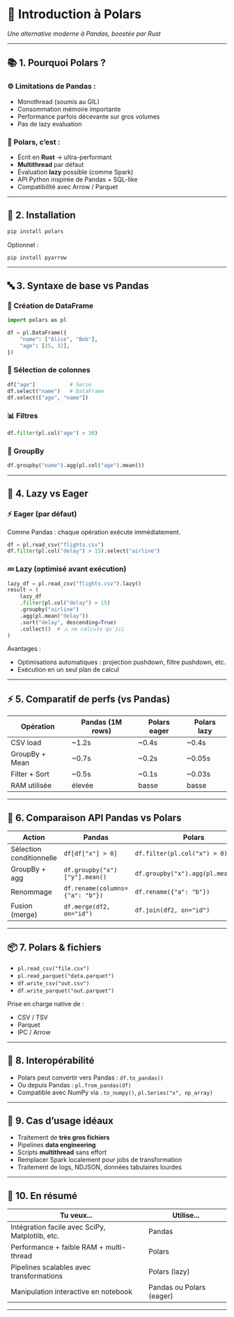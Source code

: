 # 🦾 **Introduction à Polars**  
*Une alternative moderne à Pandas, boostée par Rust*

---

## 📚 1. Pourquoi Polars ?  

### ⚙️ Limitations de Pandas :
- Monothread (soumis au GIL)
- Consommation mémoire importante
- Performance parfois décevante sur gros volumes
- Pas de lazy evaluation

### 🚀 Polars, c’est :
- Écrit en **Rust** → ultra-performant
- **Multithread** par défaut
- Évaluation **lazy** possible (comme Spark)
- API Python inspirée de Pandas + SQL-like
- Compatibilité avec Arrow / Parquet

---

## 🧰 2. Installation

```bash
pip install polars
```

Optionnel :
```bash
pip install pyarrow
```

---

## 🔤 3. Syntaxe de base vs Pandas

### 📄 Création de DataFrame

```python
import polars as pl

df = pl.DataFrame({
    "name": ["Alice", "Bob"],
    "age": [25, 32],
})
```

### 🔎 Sélection de colonnes

```python
df["age"]           # Serie
df.select("name")   # DataFrame
df.select(["age", "name"])
```

### 📊 Filtres

```python
df.filter(pl.col("age") > 30)
```

### 🔁 GroupBy

```python
df.groupby("name").agg(pl.col("age").mean())
```

---

## 🧠 4. Lazy vs Eager

### ⚡ Eager (par défaut)
Comme Pandas : chaque opération exécute immédiatement.

```python
df = pl.read_csv("flights.csv")
df.filter(pl.col("delay") > 15).select("airline")
```

### 💤 Lazy (optimisé avant exécution)

```python
lazy_df = pl.read_csv("flights.csv").lazy()
result = (
    lazy_df
    .filter(pl.col("delay") > 15)
    .groupby("airline")
    .agg(pl.mean("delay"))
    .sort("delay", descending=True)
    .collect()  # ⚠️ ne calcule qu'ici
)
```

Avantages :
- Optimisations automatiques : projection pushdown, filtre pushdown, etc.
- Exécution en un seul plan de calcul

---

## ⚡ 5. Comparatif de perfs (vs Pandas)

| Opération         | Pandas (1M rows) | Polars eager | Polars lazy |
|-------------------|------------------|--------------|-------------|
| CSV load          | ~1.2s            | ~0.4s        | ~0.4s       |
| GroupBy + Mean    | ~0.7s            | ~0.2s        | ~0.05s      |
| Filter + Sort     | ~0.5s            | ~0.1s        | ~0.03s      |
| RAM utilisée      | élevée           | basse        | basse       |

---

## 🧬 6. Comparaison API Pandas vs Polars

| Action                   | Pandas                             | Polars                               |
|--------------------------|------------------------------------|--------------------------------------|
| Sélection conditionnelle | `df[df["x"] > 0]`                  | `df.filter(pl.col("x") > 0)`         |
| GroupBy + agg            | `df.groupby("x")["y"].mean()`      | `df.groupby("x").agg(pl.mean("y"))`  |
| Renommage                | `df.rename(columns={"a": "b"})`    | `df.rename({"a": "b"})`              |
| Fusion (merge)           | `df.merge(df2, on="id")`           | `df.join(df2, on="id")`              |

---

## 📦 7. Polars & fichiers

- `pl.read_csv("file.csv")`
- `pl.read_parquet("data.parquet")`
- `df.write_csv("out.csv")`
- `df.write_parquet("out.parquet")`

Prise en charge native de :
- CSV / TSV
- Parquet
- IPC / Arrow

---

## 🧪 8. Interopérabilité

- Polars peut convertir vers Pandas : `df.to_pandas()`
- Ou depuis Pandas : `pl.from_pandas(df)`
- Compatible avec NumPy via `.to_numpy()`, `pl.Series("x", np_array)`

---

## 🧠 9. Cas d’usage idéaux

- Traitement de **très gros fichiers**
- Pipelines **data engineering**
- Scripts **multithread** sans effort
- Remplacer Spark localement pour jobs de transformation
- Traitement de logs, NDJSON, données tabulaires lourdes

---

## 📌 10. En résumé

| Tu veux...                                        | Utilise...     |
|--------------------------------------------------|----------------|
| Intégration facile avec SciPy, Matplotlib, etc.  | Pandas         |
| Performance + faible RAM + multi-thread          | Polars         |
| Pipelines scalables avec transformations         | Polars (lazy)  |
| Manipulation interactive en notebook             | Pandas ou Polars (eager) |

---
